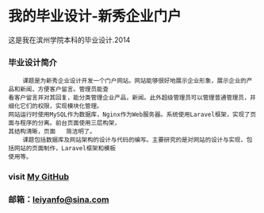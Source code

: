 我的毕业设计-新秀企业门户
===================================
  这是我在滨州学院本科的毕业设计.2014

### 毕业设计简介  
        课题是为新秀企业设计开发一个门户网站。网站能够很好地展示企业形象，展示企业的产品和新闻，方便客户留言。管理员能查
    看客户留言并对其回复，能分类管理企业产品，新闻。此外超级管理员可以管理普通管理员，并细化它们的权限，实现模块化管理。
    网站运行时使用MySQL作为数据库，Nginx作为Web服务器。系统使用Laravel框架，实现了页面与程序的分离。前台页面使用三层构架，
    其结构清晰，页面   简洁明了。
        课题包括数据库及网站架构的设计与代码的编写。主要研究的是对网站的设计与实现，包括网站的页面制作，Laravel框架和模板
    使用等。
### visit [My GitHub](http://github.com/netmou)
### 邮箱：leiyanfo@sina.com
